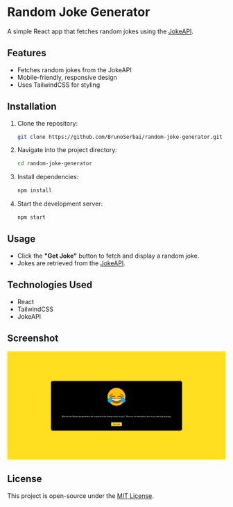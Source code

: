 # Random Joke Generator

A simple React app that fetches random jokes using the [JokeAPI](https://v2.jokeapi.dev/).

## Features
- Fetches random jokes from the JokeAPI
- Mobile-friendly, responsive design
- Uses TailwindCSS for styling

## Installation

1. Clone the repository:
   ```sh
   git clone https://github.com/BrunoSerbai/random-joke-generator.git
   ```
2. Navigate into the project directory:
   ```sh
   cd random-joke-generator
   ```
3. Install dependencies:
   ```sh
   npm install
   ```
4. Start the development server:
   ```sh
   npm start
   ```

## Usage
- Click the **"Get Joke"** button to fetch and display a random joke.
- Jokes are retrieved from the [JokeAPI](https://jokeapi.dev/).

## Technologies Used
- React
- TailwindCSS
- JokeAPI

## Screenshot
![App Screenshot](public/screenshot.png)
## License
This project is open-source under the [MIT License](LICENSE).

